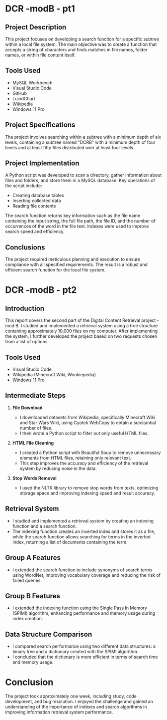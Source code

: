 # DCR -modB - pt1
## Project Description
This project focuses on developing a search function for a specific subtree within a local file system. The main objective was to create a function that accepts a string of characters and finds matches in file names, folder names, or within file content itself.

## Tools Used
- MySQL Workbench
- Visual Studio Code
- GitHub
- LucidChart
- Wikipedia
- Windows 11 Pro

## Project Specifications
The project involves searching within a subtree with a minimum depth of six levels, containing a subtree named "DCRB" with a minimum depth of four levels and at least fifty files distributed over at least four levels.

## Project Implementation
A Python script was developed to scan a directory, gather information about files and folders, and store them in a MySQL database. Key operations of the script include:
- Creating database tables
- Inserting collected data
- Reading file contents

The search function returns key information such as the file name containing the input string, the full file path, the file ID, and the number of occurrences of the word in the file text. Indexes were used to improve search speed and efficiency.

## Conclusions
The project required meticulous planning and execution to ensure compliance with all specified requirements. The result is a robust and efficient search function for the local file system.

# DCR -modB - pt2
## Introduction
This report covers the second part of the Digital Content Retrieval project - mod B. I studied and implemented a retrieval system using a tree structure containing approximately 10,000 files on my computer. After implementing the system, I further developed the project based on two requests chosen from a list of options.

## Tools Used
- Visual Studio Code
- Wikipedia (Minecraft Wiki, Wookiepedia)
- Windows 11 Pro

## Intermediate Steps
1. **File Download**
   - I downloaded datasets from Wikipedia, specifically Minecraft Wiki and Star Wars Wiki, using Cyotek WebCopy to obtain a substantial number of files.
   - I then wrote a Python script to filter out only useful HTML files.

2. **HTML File Cleaning**
   - I created a Python script with Beautiful Soup to remove unnecessary elements from HTML files, retaining only relevant text.
   - This step improves the accuracy and efficiency of the retrieval system by reducing noise in the data.

3. **Stop Words Removal**
   - I used the NLTK library to remove stop words from texts, optimizing storage space and improving indexing speed and result accuracy.

## Retrieval System
- I studied and implemented a retrieval system by creating an indexing function and a search function.
- The indexing function creates an inverted index and stores it as a file, while the search function allows searching for terms in the inverted index, returning a list of documents containing the term.

## Group A Features
- I extended the search function to include synonyms of search terms using WordNet, improving vocabulary coverage and reducing the risk of failed queries.

## Group B Features
- I extended the indexing function using the Single Pass In Memory (SPIMI) algorithm, enhancing performance and memory usage during index creation.

## Data Structure Comparison
- I compared search performance using two different data structures: a binary tree and a dictionary created with the SPIMI algorithm.
- I concluded that the dictionary is more efficient in terms of search time and memory usage.

# Conclusion
The project took approximately one week, including study, code development, and bug resolution. I enjoyed the challenge and gained an understanding of the importance of indexes and search algorithms in improving information retrieval system performance.
